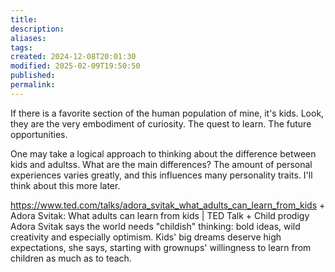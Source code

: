 ```yaml
---
title: 
description: 
aliases: 
tags: 
created: 2024-12-08T20:01:30
modified: 2025-02-09T19:50:50
published: 
permalink: 
---
```



If there is a favorite section of the human population of mine, it's kids. Look, they are the very embodiment of curiosity. The quest to learn. The future opportunities.

One may take a logical approach to thinking about the difference between kids and adultss. What are the main differences? The amount of personal experiences varies greatly, and this influences many personality traits. I'll think about this more later.


https://www.ted.com/talks/adora_svitak_what_adults_can_learn_from_kids + Adora Svitak: What adults can learn from kids | TED Talk + Child prodigy Adora Svitak says the world needs "childish" thinking: bold ideas, wild creativity and especially optimism. Kids' big dreams deserve high expectations, she says, starting with grownups' willingness to learn from children as much as to teach.
